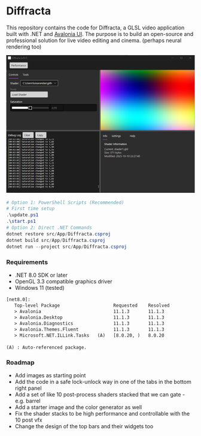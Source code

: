 # Diffracta

This repository contains the code for Diffracta, a GLSL video application built with .NET and [Avalonia UI](https://avaloniaui.net/). The purpose is to build an open-source and professional solution for live video editing and cinema. (perhaps neural rendering too)

![Diffracta](media/20251022.png)

```powershell
# Option 1: PowerShell Scripts (Recommended)
# First time setup
.\update.ps1
.\start.ps1
# Option 2: Direct .NET Commands
dotnet restore src/App/Diffracta.csproj
dotnet build src/App/Diffracta.csproj
dotnet run --project src/App/Diffracta.csproj
```

### Requirements

- .NET 8.0 SDK or later
- OpenGL 3.3 compatible graphics driver
- Windows 11 (tested)

```
[net8.0]: 
   Top-level Package                    Requested    Resolved
   > Avalonia                           11.1.3       11.1.3
   > Avalonia.Desktop                   11.1.3       11.1.3
   > Avalonia.Diagnostics               11.1.3       11.1.3
   > Avalonia.Themes.Fluent             11.1.3       11.1.3
   > Microsoft.NET.ILLink.Tasks   (A)   [8.0.20, )   8.0.20

(A) : Auto-referenced package.
```


### Roadmap

- Add images as starting point
- Add the code in a safe lock-unlock way in one of the tabs in the bottom right panel
- Add a set of like 10 post-process shaders stacked that we can gate - e.g. barrel   
- Add a starter image and the color generator as well
- Fix the shader stacks to be high performance and controllable with the 10 post vfx  
- Change the design of the top bars and their widgets too

<!-- 
using Melanchall.DryWetMidi.Multimedia;
using Melanchall.DryWetMidi.Core;

var input = InputDevice.GetAll().First();
input.EventReceived += (s, e) =>
{
    if (e.Event is NoteOnEvent on) Console.WriteLine($"NoteOn {on.NoteNumber} vel={on.Velocity}");
    if (e.Event is NoteOffEvent off) Console.WriteLine($"NoteOff {off.NoteNumber}");
};
input.StartEventsListening();
Console.ReadLine();
input.Dispose(); -->
